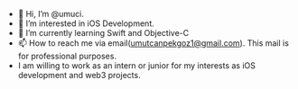 - 👋 Hi, I’m @umuci.
- 👀 I’m interested in iOS Development. 
- 🌱 I’m currently learning Swift and Objective-C
- 📫 How to reach me via email(umutcanpekgoz1@gmail.com). This mail is for professional purposes.
- I am willing to work as an intern or junior for my interests as iOS development and web3 projects.
